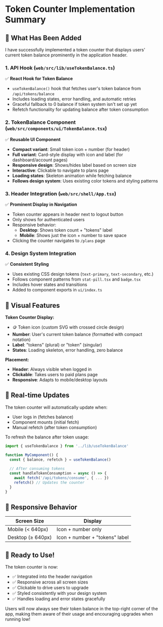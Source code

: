 # Token Counter Implementation Summary

## 🎯 What Has Been Added

I have successfully implemented a token counter that displays users' current token balance prominently in the application header.

### 1. **API Hook** (`web/src/lib/useTokenBalance.ts`)
✅ **React Hook for Token Balance**
- `useTokenBalance()` hook that fetches user's token balance from `/api/tokens/balance`
- Includes loading states, error handling, and automatic retries
- Graceful fallback to 0 balance if token system isn't set up yet
- Refetch functionality for updating balance after token consumption

### 2. **TokenBalance Component** (`web/src/components/ui/TokenBalance.tsx`)
✅ **Reusable UI Component**
- **Compact variant**: Small token icon + number (for header)
- **Full variant**: Card-style display with icon and label (for dashboard/account pages)
- **Responsive design**: Shows/hides label based on screen size
- **Interactive**: Clickable to navigate to plans page
- **Loading states**: Skeleton animation while fetching balance
- **Follows design system**: Uses existing color tokens and styling patterns

### 3. **Header Integration** (`web/src/shell/App.tsx`)
✅ **Prominent Display in Navigation**
- Token counter appears in header next to logout button
- Only shows for authenticated users
- Responsive behavior:
  - **Desktop**: Shows token count + "tokens" label
  - **Mobile**: Shows just the icon + number to save space
- Clicking the counter navigates to `/plans` page

### 4. **Design System Integration**
✅ **Consistent Styling**
- Uses existing CSS design tokens (`text-primary`, `text-secondary`, etc.)
- Follows component patterns from `stat-pill.tsx` and `badge.tsx`
- Includes hover states and transitions
- Added to component exports in `ui/index.ts`

## 🎨 Visual Features

**Token Counter Display:**
- 🪙 Token icon (custom SVG with crossed circle design)
- **Number**: User's current token balance (formatted with compact notation)
- **Label**: "tokens" (plural) or "token" (singular)
- **States**: Loading skeleton, error handling, zero balance

**Placement:**
- **Header**: Always visible when logged in
- **Clickable**: Takes users to paid plans page
- **Responsive**: Adapts to mobile/desktop layouts

## 🔄 Real-time Updates

The token counter will automatically update when:
- User logs in (fetches balance)
- Component mounts (initial fetch)
- Manual refetch (after token consumption)

To refresh the balance after token usage:
```javascript
import { useTokenBalance } from '../lib/useTokenBalance'

function MyComponent() {
  const { balance, refetch } = useTokenBalance()
  
  // After consuming tokens
  const handleTokenConsumption = async () => {
    await fetch('/api/tokens/consume', { ... })
    refetch() // Updates the counter
  }
}
```

## 📱 Responsive Behavior

| Screen Size | Display |
|-------------|---------|
| Mobile (< 640px) | Icon + number only |
| Desktop (≥ 640px) | Icon + number + "tokens" label |

## 🎉 Ready to Use!

The token counter is now:
- ✅ Integrated into the header navigation
- ✅ Responsive across all screen sizes
- ✅ Clickable to drive users to upgrade
- ✅ Styled consistently with your design system
- ✅ Handles loading and error states gracefully

Users will now always see their token balance in the top-right corner of the app, making them aware of their usage and encouraging upgrades when running low!